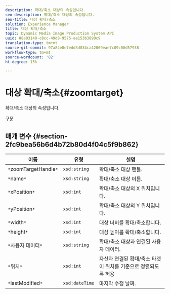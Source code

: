 ```yaml
---
description: 확대/축소 대상의 속성입니다.
seo-description: 확대/축소 대상의 속성입니다.
seo-title: 대상 확대/축소
solution: Experience Manager
title: 대상 확대/축소
topic: Dynamic Media Image Production System API
uuid: 08a03140-c8cc-49d8-9575-ae153b3899c9
translation-type: tm+mt
source-git-commit: 97a84e8e7edd3d834ca42069eae7c09c00d57938
workflow-type: tm+mt
source-wordcount: '82'
ht-degree: 15%

---
```



# 대상 확대/축소{#zoomtarget}

확대/축소 대상의 속성입니다.

구문

## 매개 변수 {#section-2fc9bea56b6d4b72b80d4f04c5f9b862}

| 이름 | 유형 | 설명 |
|---|---|---|
| `*`zoomTargetHandle`*` | `xsd:string` | 확대/축소 대상 핸들. |
| `*`name`*` | `xsd:string` | 확대/축소 대상 이름. |
| `*`xPosition`*` | `xsd:int` | 확대/축소 대상의 X 위치입니다. |
| `*`yPosition`*` | `xsd:int` | 확대/축소 대상의 Y 위치입니다. |
| `*`width`*` | `xsd:int` | 대상 너비를 확대/축소합니다. |
| `*`height`*` | `xsd:int` | 대상 높이를 확대/축소합니다. |
| `*`사용자 데이터`*` | `xsd:string` | 확대/축소 대상과 연결된 사용자 데이터. |
| `*`위치`*` | `xsd:int` | 자산과 연결된 확대/축소 타겟이 위치를 기준으로 정렬되도록 허용 |
| `*`lastModified`*` | `xsd:dateTime` | 마지막 수정 날짜. |

